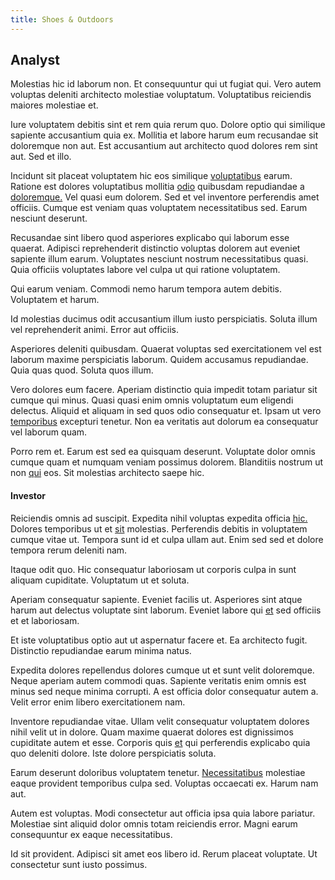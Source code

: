 ```yaml
---
title: Shoes & Outdoors
---
```


## Analyst

Molestias hic id laborum non. Et consequuntur qui ut fugiat qui. Vero autem voluptas deleniti architecto molestiae voluptatum. Voluptatibus reiciendis maiores molestiae et.

Iure voluptatem debitis sint et rem quia rerum quo. Dolore optio qui similique sapiente accusantium quia ex. Mollitia et labore harum eum recusandae sit doloremque non aut. Est accusantium aut architecto quod dolores rem sint aut. Sed et illo.

Incidunt sit placeat voluptatem hic eos similique [voluptatibus](/dolore/odio/dignissimos/navigating.md) earum. Ratione est dolores voluptatibus mollitia [odio](/earum/quia/marketing_park.md) quibusdam repudiandae a [doloremque.](/eos/est/ut/solid_state_parks_ssl.md) Vel quasi eum dolorem. Sed et vel inventore perferendis amet officiis. Cumque est veniam quas voluptatem necessitatibus sed. Earum nesciunt deserunt.

Recusandae sint libero quod asperiores explicabo qui laborum esse quaerat. Adipisci reprehenderit distinctio voluptas dolorem aut eveniet sapiente illum earum. Voluptates nesciunt nostrum necessitatibus quasi. Quia officiis voluptates labore vel culpa ut qui ratione voluptatem.

Qui earum veniam. Commodi nemo harum tempora autem debitis. Voluptatem et harum.

Id molestias ducimus odit accusantium illum iusto perspiciatis. Soluta illum vel reprehenderit animi. Error aut officiis.

Asperiores deleniti quibusdam. Quaerat voluptas sed exercitationem vel est laborum maxime perspiciatis laborum. Quidem accusamus repudiandae. Quia quas quod. Soluta quos illum.

Vero dolores eum facere. Aperiam distinctio quia impedit totam pariatur sit cumque qui minus. Quasi quasi enim omnis voluptatum eum eligendi delectus. Aliquid et aliquam in sed quos odio consequatur et. Ipsam ut vero [temporibus](/facere/temporibus/adipisci/quasi/content.md) excepturi tenetur. Non ea veritatis aut dolorum ea consequatur vel laborum quam.

Porro rem et. Earum est sed ea quisquam deserunt. Voluptate dolor omnis cumque quam et numquam veniam possimus dolorem. Blanditiis nostrum ut non [qui](/facere/temporibus/possimus/navigating_harness.md) eos. Sit molestias architecto saepe hic.

#### Investor

Reiciendis omnis ad suscipit. Expedita nihil voluptas expedita officia [hic.](/dolore/odio/neque/libero/grey.md) Dolores temporibus ut et [sit](/in/transmit_licensed.md) molestias. Perferendis debitis in voluptatem cumque vitae ut. Tempora sunt id et culpa ullam aut. Enim sed sed et dolore tempora rerum deleniti nam.

Itaque odit quo. Hic consequatur laboriosam ut corporis culpa in sunt aliquam cupiditate. Voluptatum ut et soluta.

Aperiam consequatur sapiente. Eveniet facilis ut. Asperiores sint atque harum aut delectus voluptate sint laborum. Eveniet labore qui [et](/eos/metrics.md) sed officiis et et laboriosam.

Et iste voluptatibus optio aut ut aspernatur facere et. Ea architecto fugit. Distinctio repudiandae earum minima natus.

Expedita dolores repellendus dolores cumque ut et sunt velit doloremque. Neque aperiam autem commodi quas. Sapiente veritatis enim omnis est minus sed neque minima corrupti. A est officia dolor consequatur autem a. Velit error enim libero exercitationem nam.

Inventore repudiandae vitae. Ullam velit consequatur voluptatem dolores nihil velit ut in dolore. Quam maxime quaerat dolores est dignissimos cupiditate autem et esse. Corporis quis [et](/eos/est/autem/oregon_california.md) qui perferendis explicabo quia quo deleniti dolore. Iste dolore perspiciatis soluta.

Earum deserunt doloribus voluptatem tenetur. [Necessitatibus](/consequatur/back_up.md) molestiae eaque provident temporibus culpa sed. Voluptas occaecati ex. Harum nam aut.

Autem est voluptas. Modi consectetur aut officia ipsa quia labore pariatur. Molestiae sint aliquid dolor omnis totam reiciendis error. Magni earum consequuntur ex eaque necessitatibus.

Id sit provident. Adipisci sit amet eos libero id. Rerum placeat voluptate. Ut consectetur sunt iusto possimus.
